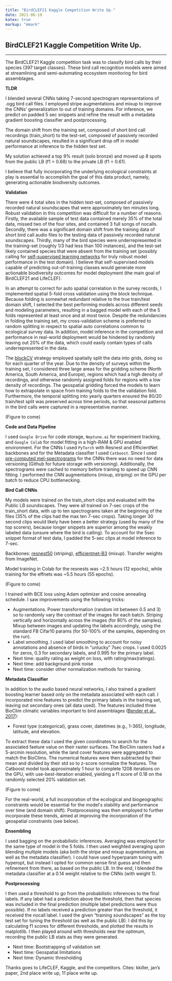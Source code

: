 ```yaml
---
title: "BirdCLEF21 Kaggle Competition Write Up."
date: 2021-06-19
katex: true
markup: "mmark"
---
```


## BirdCLEF21 Kaggle Competition Write Up.
---

The BirdCLEF21 Kaggle competition task was to classify bird calls by their species (397 target classes). These bird call recognition models were aimed at streamlining and semi-automating ecosystem monitoring for bird assemblages.
 
**TLDR**
 
I blended several CNNs taking 7-second spectrogram representations of .ogg bird call files. I employed stripe augmentations and mixup to improve the CNNs’ generalization to out of training domains. For inference, we predict on padded 5 sec snippets and refine the result with a metadata gradient boosting classifier and postprocessing. 

The domain shift from the training set, composed of short bird call recordings (train_short) to the test-set, composed of passively recorded natural soundscapes, resulted in a significant drop off in model performance at inference to the hidden test set. 
 
My solution achieved a top 9% result (solo bronze) and moved up 8 spots from the public LB (f1 = 0.68) to the private LB (f1 = 0.61).

I believe that fully incorporating the underlying ecological constraints at play is essential to accomplish the goal of this data product, namely, generating actionable biodiversity outcomes. 
 
**Validation**
 
There were 4 total sites in the hidden test-set, composed of passively recorded natural soundscapes that were approximately ten minutes long. Robust validation in this competition was difficult for a number of reasons. Firstly, the available sample of test data contained merely 35% of the total data, missed two of the four sites, and contained 3 full songs of nocalls. Secondly, there was a significant domain shift from the training data of short bird call audio files to the testing data of passively recorded natural soundscapes. Thirdly, many of the bird species were underrepresented in the training-set (roughly 1/3 had less than 100 instances), and the test-set likely contained species that were absent from the training set (possibly calling for [self-supervised learning networks](https://www.youtube.com/watch?v=Ag1bw8MfHGQ) for truly robust model performance in the test domain). I believe that self-supervised models capable of predicting out-of-training classes would generate more actionable biodiversity outcomes for model deployment (the main goal of BirdCLEF21 and LifeCLEF). 
 
In an attempt to correct for auto spatial correlation in the survey records, I implemented spatial 5-fold cross validation using the block technique. Because folding is somewhat redundant relative to the true train/test domain shift, I selected the best performing models across different seeds and modeling parameters, resulting in a bagged model with each of the 5 folds represented at least once and at most twice. Despite the redundancies in folding the training set, my cross-validation scheme is preferred to random splitting in respect to spatial auto correlations common to ecological survey data. In addition, model inference in the competition and performance in real-world deployment would be hindered by randomly leaving out 20% of the data, which could easily contain types of calls underrepresented in the data. 
 
The [blockCV](https://cran.r-project.org/web/packages/blockCV/vignettes/BlockCV_for_SDM.html) strategy employed spatially split the data into grids, doing so for each quarter of the year. Due to the density of surveys within the training set, I considered three large areas for the gridding scheme (North America, South America, and Europe), regions which had a high density of recordings, and otherwise randomly assigned folds for regions with a low density of recordings. The geospatial gridding forced the models to learn how to extrapolate in space from training folds to the the validation fold. Furthermore, the temporal splitting into yearly quarters ensured the 80/20 train/test split was preserved across time periods, so that seasonal patterns in the bird calls were captured in a representative manner. 
 
(Figure to come)
 
 
**Code and Data Pipeline**
 
I used `Google Drive` for code storage, `Neptune.ai` for experiment tracking, and `Google Colab` for model fitting in a high-RAM & GPU enabled environment. For the CNNs I used `PyTorch` with Resnest and EfficientNet backbones and for the Metadata classifier I used `Catboost`. Since I used [pre-computed mel-spectrograms](https://www.kaggle.com/kneroma/kkiller-birdclef-2021) for the CNNs there was no need for data versioning (Github for future storage with versioning). Additionally, the spectrograms were cached to memory before training to speed up CNN fitting. I performed the CNN augmentations (mixup, striping) on the GPU per batch to reduce CPU bottlenecking. 
 
**Bird Call CNNs**
  
My models were trained on the train_short clips and evaluated with the Public LB soundscapes. They were all trained on 7-sec crops of the train_short data, with up to ten spectrograms taken at the beginning of the files (35% of the clips had the max ten 7-sec crops). Taking longer 30 second clips would likely have been a better strategy (used by many of the top scorers), because longer snippets are superior among the weakly labeled data (unsure where the bird is calling). To account for the 5sec snippet format of test data, I padded the 5-sec clips at model inference to 7-sec. 
 
Backbones: [resnest50](https://www.kaggle.com/ttahara/resnest50-fast-package) (striping), [efficientnet-B3](https://www.kaggle.com/tunguz/efficientnet-pytorch-071) (mixup). Transfer weights from ImageNet. 
 
Model training in Colab for the resnests was ~2.5 hours (12 epochs), while training for the effnets was ~5.5 hours (55 epochs).
 
(Figure to come)
 
I trained with BCE loss using Adam optimizer and cosine annealing schedule. I saw improvements using the following tricks:
 
* Augmentations. Power transformation (random int between 0.5 and 3) so to randomly vary the contrast of the images for each batch. Striping vertically and horizontally across the images (for 80% of the samples). Mixup between images and updating the labels accordingly, using the standard FB Cifar10 params (for 50-100% of the samples, depending on the run).  
* Label smoothing. I used label smoothing to account for noisy annotations and absence of birds in “unlucky” 7sec crops. I used 0.0025 for zeros, 0.3 for secondary labels, and 0.995 for the primary label. 
* Next time: quality rating as weight on loss, with rating/max(ratings).
* Next time: add background pink noise
* Next time: consider other normalization methods for training. 
 
**Metadata Classifier**
 
In addition to the audio based neural networks, I also trained a gradient boosting learner based only on the metadata associated with each call. I incorporated nine features to predict the primary labels in the training set, leaving out secondary ones (all data used). The features included three BioClim climatic variables important to bird assemblages ([Bender et al., 2017](https://www.nature.com/articles/s41598-019-53409-6)): 

* Forest type (categorical), grass cover, datetimes (e.g., 1-365), longitude, latitude, and elevation.
 
To extract these data I used the given coordinates to search for the associated faeture value on their raster surfaces. The BioClim rasters had a 5-arcmin resolution, while the land cover features were aggregated to match the BioClims. The numerical features were then subtracted by their mean and divided by their std so to z-score normalize the features. The Catboost model took approximately 1 hour to complete 1208 iterations on the GPU, with use-best-iteration enabled, yielding a f1 score of 0.18 on the randomly selected 20% validation set.  
 
(Figure to come)
 
For the real-world, a full incorporation of the ecological and biogeographic constraints would be essential for the model's stability and performance over time (and domain shift). Postprocessing was then employed to further incorporate these trends, aimed at improving the incorporation of the geospatial constraints (see below).
 
**Ensembling**
 
I used bagging on the probabilistic inferences. Averaging was employed for the same type of model in the 5 folds. I then used weighted averaging upon blending multiple models (aka both the stripe and mixup augmentations, as well as the metadata classifier). I could have used hyperparam tuning with hyperopt, but instead I opted for common sense first guess and then refinement from there, as based on the public LB. In the end, I blended the metadata classifier at a 0.14 weight relative to the CNNs (with weight 1). 
 
 
**Postprocessing**
 
I then used a threshold to go from the probabilistic inferences to the final labels. If any label had a prediction above the threshold, then that species was included in the final prediction (multiple label predictions were thus possible). If no labels received a prediction greater than the threshold, it received the nocall label. I used the given “training soundscapes” as the toy test set for tuning the threshold (as well as the public LB). I did this by calculating f1 scores for different thresholds, and plotted the results in matplotlib. I then played around with thresholds near the optimum, recording the public LB stats as they were generated. 
 
 
* Next time: Bootstrapping of validation set
* Next time: Geospatial limitations
* Next time: Dynamic thresholding

 
Thanks goes to LifeCLEF, Kaggle, and the competitors. Cites: kkiller, jan’s paper, 2nd place write up, 11 place write up.
